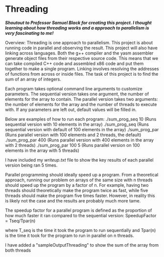 # Threading
***Shoutout to Professor Samuel Black for creating this project. I thought learning about how threading works and a approach to parallelism is very fascinating to me!***

Overview:
Threading is one approach to parallelism. This project is about running code in parallel and observing the result. This project will also have linking across languages.
Both the g++ compiler and the yasm assembler generate object files from their respective source code. This means that we can take compiled C++ code and assembled x86 code
and put them together to make a single program. Linking involves resolving the addresses of functions from across or inside files.
The task of this project is to find the sum of an array of integers.

Each program takes optional command line arguments to customize parameters. 
The sequential version takes one argument, the number of elements for the array to contain. 
The parallel version takes two arguments: the number of elements for the array and the number of threads to execute with. 
If any parameters are left out, default values will be filled in.

Below are examples of how to run each program:
./sum_prog_seq 10 (Runs sequential version with 10 elements in the array)
./sum_prog_seq (Runs sequential version with default of 100 elements in the array)
./sum_prog_par (Runs parallel version with 100 elements and 2 threads, the default)
./sum_prog_par 400 (Runs parallel version with 400 elements in the array with 2 threads)
./sum_prog_par 100 5 (Runs parallel version on 100 elements in the array with 5 threads)

I have included my *writeup.txt* file to show the key results of each parallel version being ran 5 times.

Parallel programming should ideally speed up a program. From a theoretical approach, running our problem on arrays of the same size with n threads
should speed up the program by a factor of n. For example, having two threads should theoretically make the program twice as fast, while five threads should
make the program five times faster. However, in reality this is likely not the case and the results are probably much more tame. 

The speedup factor for a parallel program is defined as the proportion of how
much faster it ran compared to the sequential version:
            SpeedupFactor = Tseq/Tpar(n)
            
where T_seq is the time it took the program to run sequentially and Tpar(n) is the time it took for the program to run in parallel on n threads.

I have added a "sampleOutputThreading" to show the sum of the array from both threads
